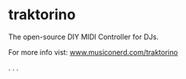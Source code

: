 # traktorino
The open-source DIY MIDI Controller for DJs.

For more info vist: www.musiconerd.com/traktorino

.
.
.
